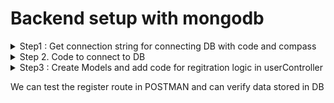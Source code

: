 # Backend setup with mongodb

<details>
  <summary>Step1 : Get connection string for connecting DB with code and compass </summary>

### Create Connection with MongoDB
Create Project - demo-connect-mongodb-with-node <br/> 
complete process of setup in mongodb website <br/>
and also create databse manually <br/>

### Add Data Option

- Create Database <br/>
database name: mernauth <br/>
collection name: users

- Note: We will need to URIs  <br/>
a. for connecting to compass   
b. for connecting to DB via code  

<ins>For Code : </ins> <br />
See Connect - Driver  
we will get below:  
> mongodb+srv://swatantrasinha15aug:password@demo-connection.zu17dyl.mongodb.net/?retryWrites=true&w=majority&appName=demo-connection

now in above string after  

*mongodb.net/* add the database name **mernauth**  and replace password (while coding and remove)

> mongodb+srv://swatantrasinha15aug:sinha@demo-connection.zu17dyl.mongodb.net/mernauth?retryWrites=true&w=majority&appName=demo-connection

put this in env file with  <br/>

```javascript
MONGO_URI= mongodb+srv://swatantrasinha15aug:sinha@demo-connection.zu17dyl.mongodb.net/mernauth?retryWrites=true&w=majority&appName=demo-connection
```

<ins>For Compass </ins>
See Connect - Compass
we will get below : <br/>
> mongodb+srv://swatantrasinha15aug:<password>@demo-connection.zu17dyl.mongodb.net/  

add this in compass and then we can access DB via compass <br/>


env file
--------
```javascript
NODE_ENV= development
PORT= 8000
MONGO_URI= mongodb+srv://swatantrasinha:sinha1508@mernauth.eatwkyd.mongodb.net/mernauth?retryWrites=true&w=majority
```

</details>

<details>
  <summary>Step 2. Code to connect to DB </summary>

- create new folder "config" inside "backend" folder
- create new file "db.js" inside the config folder

db.js
-----
```javascript
import mongoose from "mongoose";

const connectDB= async() => {
    try {
        const conn= await mongoose.connect(process.env.MONGO_URI);
        console.log(`Mongo DB connected : ${conn.connection.host}`);
    } catch (error) {
        console.error(`Error : ${error.message}`);
        process.exit(1);
    }
};
export default connectDB;
```
### Add this database configuration to server.js file

server.js
---------
```javascript
import connectDB from './config/db.js';
// before const app= express();
dotenv.config();
connectDB();
```

Now start server 
```bash
npm run server
```
We can see below in console: <br />
Server started on port :  8000  
Mongo DB connected : ac-s39bhze-shard-00-01.zu17dyl.mongodb.net


So now Database connection is done
</details>



<details>
  <summary> Step3 : Create Models and add code for regitration logic in userController  </summary>

Create folder "models" in "backend" folder
inside that create file "userModel.js"

userModel.js
------------
```javascript
import mongoose from "mongoose";
import bcrypt from 'bcryptjs'

const userSchema= mongoose.Schema(
    {
    name: {type: String, required: true},
    email: {type: String, required: true, unique: true},
    password: {type: String, required: true},
    },
    {
        timestamps: true
    });

const User= mongoose.model('User', userSchema);

export default User;
```
For this User model, we need user data from UI or postmon 
so in server.js after 
> const app= express();  
we will add below 2 line to get user data in json format

---------------
```javascript
// after const app= express();
app.use(express.json());
app.use(express.urlencoded({extended:true}));
```
Note: 
- express.json() is a built express middleware that convert request body to JSON.
- express.urlencoded() just like express.json() converts request body to JSON, it also carries out some other
  functionalities like: converting form-data to JSON etc.

Now we need to use the UserModel in registerUser function inside userController.js

userController.js
-----------------

```javascript
import User from '../models/userModel.js';
const registerUser= asyncHandler(async (req, res) => {
    console.log('request body is : ', req.body);
    res.status(200).json({message: 'Register User'})
    //This will parse in json but since no data is entered it wil print {} in terminal
});
```

To send data in register request like username, email and password  

In postman  go to body -> **x-www-form-urlencoded**
there is option to enter data in form of key value pair
- key- name  
- value - swatantra sinha

Now if we hit URL we can see in console below :  

request body is :  { name: 'swatantra sinha' }

So now we can destructure name and other details and write our logic for registration
- Get name, email, password from req.body
- if user exists in DB, show error msg
- else create user and store the data in table users (collection- users) created earlier 

The complete code for function "registerUser" in userController.js is below :

userController.js
------------------

```javascript
const registerUser= asyncHandler(async (req, res) => {
    console.log('in regitration process');
    console.log('request body is : ', req.body);
    
    const {name, email, password}= req.body;
    const userExists= await User.findOne({email});
    if(userExists) {
        res.status(400);
        throw new Error('User already exists');
    }

    const user= await User.create({name, email, password});
    if(user) {
        res.status(201).json({
            _id: user._id,
            name: user.name,
            email: user.email
        })
    } else {
        res.status(400);
        throw new Error('Invalid  User Data')
    }
});
```
Now we need to use bcrypt to encrypt password before storing in DB
so in userModel.js just before - const User= mongoose.model('User', userSchema);
we will add code for bcrypt
there is function pre and post with schema that has callback functions
we will use pre here 
the complete code in userModel.js is below

userModel.js
-------------
```javascript
import mongoose from "mongoose";
import bcrypt from 'bcryptjs'

const userSchema= mongoose.Schema(
    {
    name: {type: String, required: true},
    email: {type: String, required: true, unique: true},
    password: {type: String, required: true},
    },
    {
        timestamps: true
    });

userSchema.pre('save', async function (next) {
    if(!this.isModified('password')) { // this refer to user
        next();
    }
    const salt= await bcrypt.genSalt(10);
    this.password= await bcrypt.hash(this.password, salt)

})
const User= mongoose.model('User', userSchema);

export default User;
```

</details>

We can test the register route in POSTMAN
and can verify data stored in DB 

